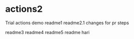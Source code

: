 # actions2
Trial actions demo
readme1
readme2.1
changes for pr steps

readme3
readme4
readme5
readme hari
